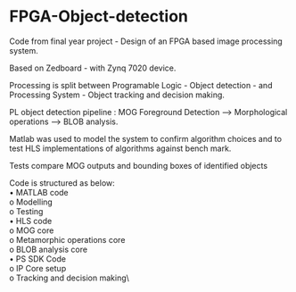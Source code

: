 # FPGA-Object-detection
Code from final year project - Design of an FPGA based image processing system.

Based on Zedboard - with Zynq 7020 device.

Processing is split between Programable Logic - Object detection - and Processing System - Object tracking and decision making. 

PL object detection pipeline : MOG Foreground Detection --> Morphological operations --> BLOB analysis.

Matlab was used to model the system to confirm algorithm choices and to test HLS implementations of algorithms against bench mark.

Tests compare MOG outputs and bounding boxes of identified objects

Code is structured as below:\
    •	MATLAB code\
      o	Modelling\
      o	Testing\
    •	HLS code\
      o	MOG core\
      o	Metamorphic operations core\
      o	BLOB analysis core\
    •	PS SDK Code\
      o	IP Core setup\
      o	Tracking and decision making\
